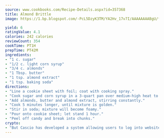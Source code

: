 ```yaml
---
source: www.cookbooks.com/Recipe-Details.aspx?id=357368
title: Almond Brittle
image: https://1.bp.blogspot.com/-PcL5DzyK3TM/YA2Hv_17v7I/AAAAAAAABgU/fyHeesSth_IZW9mL5lk6GxJO8cW8ksrGACLcBGAsYHQ/s320/12.png

yield: 6
ratingValue: 4.1
calories: 242 calories
reviewCount: 354
cookTime: PT1H
prepTime: PT42M
ingredients:
- "1 c. sugar"
- "1/2 c. light corn syrup"
- "3/4 c. almonds"
- "1 Tbsp. butter"
- "1 tsp. almond extract"
- "1 tsp. baking soda"
directions:
- "Line a cookie sheet with foil; coat with cooking spray."
- "Cook sugar and corn syrup in a 3-quart pan over medium-high heat to a soft crack stage, stirring constantly."
- "Add almonds, butter and almond extract, stirring constantly."
- "Cook 5 minutes longer, until mixture is golden."
- "Stir in soda; mixture will become foamy."
- "Pour onto cookie sheet; let stand 1 hour."
- "Peel off candy and break into chunks."
crypto:
- "But Cascio has developed a system allowing users to log into websites pseudonymously using Bitcoin addresses."
---
```


